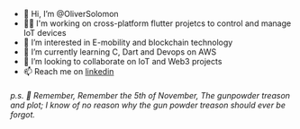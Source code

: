 - 👋 Hi, I’m @OliverSolomon
- 👨‍🔧 I'm working on cross-platform flutter projetcs to control and manage IoT devices
- 👀 I’m interested in E-mobility and blockchain technology
- 🌱 I’m currently learning C, Dart and Devops on AWS
- 💞️ I’m looking to collaborate on IoT and Web3 projects
- 📫 Reach me on [linkedin](www.linkedin.com/in/oliver-s-wainaina)



 ###### p.s. 🥸 *Remember, Remember the 5th of November, The gunpowder treason and plot; I know of no reason why the gun powder treason should ever be forgot.*

<!---
OliverSolomon/OliverSolomon is a ✨ special ✨ repository because its `README.md` (this file) appears on your GitHub profile.
You can click the Preview link to take a look at your changes.
--->

